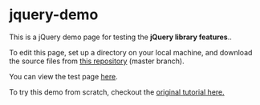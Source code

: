# jquery-demo

This is a jQuery demo page for testing the <strong>jQuery library features</strong>..

To edit this page, set up a directory on your local machine, and download the source files from <a href=https://github.com/claudebaxter/jquery-demo title="Source Files"> this repository</a> (master branch).


You can view the test page <a href=https://claudebaxter.github.io/jquery-demo title="Load Page"> here</a>.

To try this demo from scratch, checkout the <a href=https://learn.jquery.com/about-jquery/ title="About jQuery"> original tutorial here.</a>
